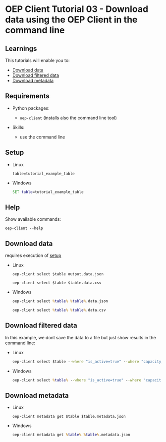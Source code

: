 # OEP Client Tutorial 03 - Download data using the OEP Client in the command line

## Learnings

This tutorials will enable you to:

- [Download data](#download-data)
- [Download filtered data](#download-filtered-data)
- [Download metadata](#download-metadata)

## Requirements

- Python packages:

  - `oep-client` (installs also the command line tool)

- Skills:
  - use the command line

## Setup

- Linux

  ```shell
  table=tutorial_example_table
  ```

- Windows

  ```cmd
  SET table=tutorial_example_table
  ```

## Help

Show available commands:

```shell
oep-client --help
```

## Download data

requires execution of [setup](#setup)

- Linux

  ```shell
  oep-client select $table output.data.json
  ```

  ```shell
  oep-client select $table $table.data.csv
  ```

- Windows

  ```cmd
  oep-client select %table% %table%.data.json
  ```

  ```cmd
  oep-client select %table% %table%.data.csv
  ```

## Download filtered data

In this example, we dont save the data to a file
but just show results in the command line:

- Linux

  ```cmd
  oep-client select $table --where "is_active=true" --where "capacity_mw>10"
  ```

- Windows

  ```cmd
  oep-client select %table% --where "is_active=true" --where "capacity_mw>10"
  ```

## Download metadata

- Linux

  ```shell
  oep-client metadata get $table $table.metadata.json
  ```

- Windows

  ```cmd
  oep-client metadata get %table% %table%.metadata.json
  ```
